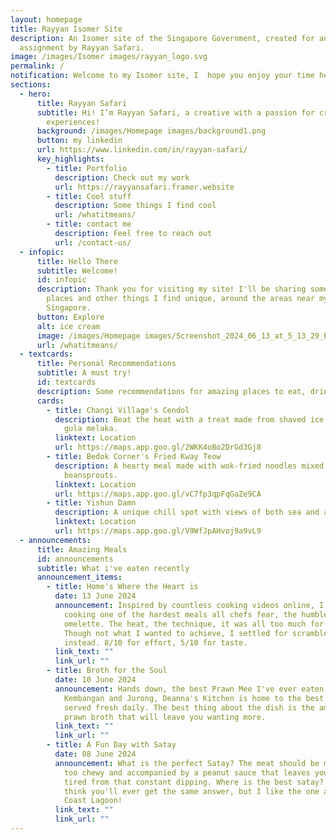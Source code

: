 ```yaml
---
layout: homepage
title: Rayyan Isomer Site
description: An Isomer site of the Singapore Government, created for an
  assignment by Rayyan Safari.
image: /images/Isomer images/rayyan_logo.svg
permalink: /
notification: Welcome to my Isomer site, I  hope you enjoy your time here! :)
sections:
  - hero:
      title: Rayyan Safari
      subtitle: Hi! I’m Rayyan Safari, a creative with a passion for creating unique
        experiences!
      background: /images/Homepage images/background1.png
      button: my linkedin
      url: https://www.linkedin.com/in/rayyan-safari/
      key_highlights:
        - title: Portfolio
          description: Check out my work
          url: https://rayyansafari.framer.website
        - title: Cool stuff
          description: Some things I find cool
          url: /whatitmeans/
        - title: contact me
          description: Feel free to reach out
          url: /contact-us/
  - infopic:
      title: Hello There
      subtitle: Welcome!
      id: infopic
      description: Thank you for visiting my site! I'll be sharing some interesting
        places and other things I find unique, around the areas near my home and
        Singapore.
      button: Explore
      alt: ice cream
      image: /images/Homepage images/Screenshot_2024_06_13_at_5_13_29_PM.png
      url: /whatitmeans/
  - textcards:
      title: Personal Recommendations
      subtitle: A must try!
      id: textcards
      description: Some recommendations for amazing places to eat, drink and spend time at.
      cards:
        - title: Changi Village's Cendol
          description: Beat the heat with a treat made from shaved ice, pandan jelly and
            gula melaka.
          linktext: Location
          url: https://maps.app.goo.gl/2WKK4oBo2DrGd3Gj8
        - title: Bedok Corner's Fried Kway Teow
          description: A hearty meal made with wok-fried noodles mixed with seafood and
            beansprouts.
          linktext: Location
          url: https://maps.app.goo.gl/vC7fp3qpFqGaZe9CA
        - title: Yishun Damn
          description: A unique chill spot with views of both sea and a reservoir.
          linktext: Location
          url: https://maps.app.goo.gl/V9WfJpAHvoj9a9vL9
  - announcements:
      title: Amazing Meals
      id: announcements
      subtitle: What i've eaten recently
      announcement_items:
        - title: Home's Where the Heart is
          date: 13 June 2024
          announcement: Inspired by countless cooking videos online, I decided to try
            cooking one of the hardest meals all chefs fear, the humble
            omelette. The heat, the technique, it was all too much for me.
            Though not what I wanted to achieve, I settled for scrambled eggs
            instead. 8/10 for effort, 5/10 for taste.
          link_text: ""
          link_url: ""
        - title: Broth for the Soul
          date: 10 June 2024
          announcement: Hands down, the best Prawn Mee I've ever eaten. Located at
            Kembangan and Jurong, Deanna's Kitchen is home to the best Prawn Mee
            served fresh daily. The best thing about the dish is the amazing
            prawn broth that will leave you wanting more.
          link_text: ""
          link_url: ""
        - title: A Fun Day with Satay
          date: 08 June 2024
          announcement: What is the perfect Satay? The meat should be marinated well, not
            too chewy and accompanied by a peanut sauce that leaves your arms
            tired from that constant dipping. Where is the best satay? I don't
            think you'll ever get the same answer, but I like the one at East
            Coast Lagoon!
          link_text: ""
          link_url: ""
---
```

